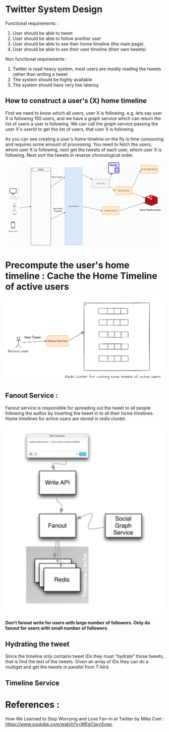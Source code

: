 # Twitter System Design

Functional requirements :

1. User should be able to tweet
2. User should be able to follow another user
3. User should be able to see their home timeline (the main page)
4. User should be able to see their user timeline (their own tweets)

Non functional requirements :

1. Twitter is read heavy system, most users are mostly reading the tweets rather than writing a tweet
2. The system should be highly available
3. The system should have very low latency


## How to construct a user's (X) home timeline 
First we need to know which all users, user X is following. e.g. lets say user X is following 150 users, and we have a graph service which can return the list of users
a user is following. We can call the graph service passing the user X's userId to get the list of users, that user X is following.

As you can see creating a user's home timeline on the fly is time consuming and requires some amount of processing.
You need to fetch the users, whom user X is following, next get the tweets of each user, whom user X is following. Next sort the tweets in reverse chronological order.

!["Twitter"](twitter.PNG?raw=true)

# Precompute the user's home timeline : Cache the Home Timeline of active users

!["Fanout on a new tweet post"](fanout.PNG?raw=true)


## Fanout Service :
Fanout service  is responsible for spreading out the tweet to all people following the author by inserting the tweet in to all their home timelines. 
Home timelines for active users are stored in redis cluster.

!["Fanout Service"](fan-out-write-tweet.PNG?raw=true)

**Don't fanout write for users with large number of followers. Only do fanout for users with small number of followers.**

## Hydrating the tweet
Since the timeline only contains tweet IDs they must “hydrate” those tweets, that is find the text of the tweets. Given an array of IDs they can do a multiget and get the tweets in parallel from T-bird.

## Timeline Service




# References :
How We Learned to Stop Worrying and Love Fan-In at Twitter by Mike Cvet :
https://www.youtube.com/watch?v=WEgCjwyXvwc
